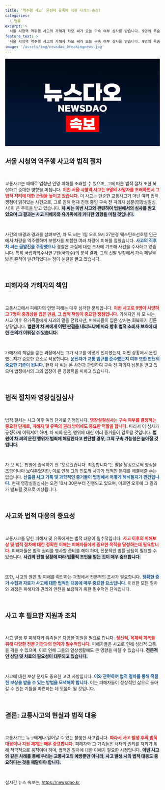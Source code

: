 ```yaml
---
title: ‘역주행 사고’ 운전자 유족에 대한 사죄의 순간!
categories:
  - 법률
excerpt: >
  서울 시청역 역주행 사고의 가해자 차모 씨가 오늘 구속 여부 심사를 받습니다. 9명의 목숨을 앗아간 이 사고는 운전자의 과실로 보이며, 차 씨는 죄송하다는 말 외에 해명하지 않았습니다. 과연 법의 심판은 어떻게 진행될까요?
feature_text: >
  서울 시청역 역주행 사고의 가해자 차모 씨가 오늘 구속 여부 심사를 받습니다. 9명의 목숨을 앗아간 이 사고는 운전자의 과실로 보이며, 차 씨는 죄송하다는 말 외에 해명하지 않았습니다. 과연 법의 심판은 어떻게 진행될까요?
image: '/assets/img/newsdao_breakingnews.jpg'
---
```


<p><img src="/assets/img/newsdao_breakingnews.jpg" alt="bookingtag 속보" /></p>

<h2 data-ke-size="size26">서울 시청역 역주행 사고와 법적 절차</h2>

<p data-ke-size="size16">&nbsp;</p>

<p>교통사고는 때때로 엄청난 인명 피해를 초래할 수 있으며, 그에 따른 법적 절차 또한 복잡하고 중대한 영향을 미칩니다. <b><span style="color: #ee2323;">이번 서울 시청역 사고는 9명의 사망자를 초래하면서 그 법적 처리에 대한 관심을 높이고 있습니다.</span></b> 이 사고는 단순한 교통사고가 아닌 여러 법적 쟁점이 얽혀있는 사건으로, 그로 인해 현재 진행 중인 구속 전 피의자 심문(영장실질심사)이 큰 주목을 받고 있습니다. <b><span style="background-color: #21538527;">차 씨는 이번 사고와 관련하여 법원에서의 심사를 받고 있으며 그 결과는 사고 피해자와 유가족에게 커다란 영향을 미칠 것입니다.</span></b></p>

<p data-ke-size="size16">&nbsp;</p>

<p>사건의 배경과 경과를 살펴보면, 차 모 씨는 1일 오후 9시 27분경 웨스틴조선호텔 인근에서 차량을 역주행하며 보행자를 포함한 여러 차량에 피해를 입혔습니다. <b><span style="color: #1a5490;">사고의 직후 차 씨는 급발진을 주장했으나</span></b> 경찰은 과실에 대한 조사에 기초해 사건을 수사하고 있습니다. 특히 국립과학수사연구원(국과수)의 분석 결과, 그의 신발 밑창에서 가속 페달을 밟은 흔적이 발견되었다는 점이 눈길을 끌고 있습니다.</p>

<p data-ke-size="size16">&nbsp;</p>

<h2 data-ke-size="size26">피해자와 가해자의 책임</h2>

<p data-ke-size="size16">&nbsp;</p>

<p>교통사고에서 피해자의 인명 피해는 매우 심각한 문제입니다. <b><span style="color: #ee2323;">이번 사고로 9명이 사망하고 7명이 중경상을 입은 만큼, 그 법적 책임이 중요한 쟁점입니다.</span></b> 가해자인 차 모 씨는 사고 이후 유가족들에게 사과의 말을 전했지만, 피해자들이 입은 상처는 회복하기 힘든 상황입니다. <b><span style="background-color: #21538527;">법원이 차 씨에게 어떤 판결을 내리느냐에 따라 향후 법적 소비자 보호에 대한 논의가 이뤄질 수 있습니다.</span></b></p>

<p data-ke-size="size16">&nbsp;</p>

<p>가해자의 책임을 묻는 과정에서는 그가 사고를 어떻게 인지했는지, 어떤 상황에서 운전했는지가 중요한 요소로 작용합니다. <b><span style="color: #1a5490;">운전자가 교통 법규를 준수했는지 여부 또한 판단의 중요한 기준이 됩니다.</span></b> 현재 차 씨는 본 사건과 관련하여 구속 전 피의자 심문을 받고 있으며 법정에서의 그의 입장이 큰 영향력을 미치고 있습니다.</p>

<p data-ke-size="size16">&nbsp;</p>

<h2 data-ke-size="size26">법적 절차와 영장실질심사</h2>

<p data-ke-size="size16">&nbsp;</p>

<p>법적 절차는 사고 이후 여러 단계로 진행됩니다. <b><span style="color: #ee2323;">영장실질심사는 구속 여부를 결정하는 중요한 단계로, 피해자 및 유족의 권리 방어에도 중요한 역할을 합니다.</span></b> 따라서 이 심사가 공정하게 이뤄져야 하며, 차 씨의 운전 행위에 대한 여러 증거들이 검토될 것입니다. <b><span style="background-color: #21538527;">법원이 차 씨의 운전 행위가 범죄에 해당한다고 판단할 경우, 그의 구속 가능성은 높아질 것입니다.</span></b></p>

<p data-ke-size="size16">&nbsp;</p>

<p>차 모 씨는 법원에 출석하기 전 “모르겠습니다. 죄송합니다”는 말을 남김으로써 양심을 조금이나마 보여주었지만, 이로 인해 그의 인도적 사과가 법적인 문제를 해결해줄 수는 없습니다. <b><span style="color: #1a5490;">산출된 사고 기록 및 과학적인 증거들이 법정에서 어떻게 해석될지가 관건입니다.</span></b> 현재 영장실질심사는 오전 10시 30분부터 진행되고 있으며, 이르면 오후에 그 결과가 발표될 것으로 예상됩니다.</p>

<p data-ke-size="size16">&nbsp;</p>

<h2 data-ke-size="size26">사고와 법적 대응의 중요성</h2>

<p data-ke-size="size16">&nbsp;</p>

<p>교통사고를 당한 피해자 및 유족에게는 법적 대응이 필수적입니다. <b><span style="color: #ee2323;">사고 이후의 피해보상 및 법적 절차에 대한 정확한 이해는 피해자들에게 중요한 목적을 달성하는데 필요합니다.</span></b> 피해자들은 법적 권리를 행사할 준비를 해야 하며, 전문적인 법률 상담이 필요할 수 있습니다. <b><span style="background-color: #21538527;">사건의 진행 상황에 따라 법률적 조언을 받는 것이 매우 중요합니다.</span></b></p>

<p data-ke-size="size16">&nbsp;</p>

<p>또한, 사고의 원인 및 피해를 확인하는 과정에서 전문적인 조사가 필요합니다. <b><span style="color: #1a5490;">정확한 증거 수집과 자료가 사고에 대한 법적인 대응에 매우 중요한 요소입니다.</span></b> 이러한 모든 절차와 과정은 피해자의 권리와 안전을 보장하기 위한 필수적인 단계입니다.</p>

<p data-ke-size="size16">&nbsp;</p>

<h2 data-ke-size="size26">사고 후 필요한 지원과 조치</h2>

<p data-ke-size="size16">&nbsp;</p>

<p>사고 발생 후 피해자와 유족들은 다양한 지원을 필요로 합니다. <b><span style="color: #ee2323;">정신적, 육체적 회복을 위해 다양한 전문 기관과의 연계가 필수적입니다.</span></b> 피해자들은 사고로 인해 심리적 고통을 겪을 수 있으며, 이로 인해 그들의 일상생활에도 큰 영향을 미칠 수 있습니다. <b><span style="background-color: #21538527;">전문적인 상담 및 치료의 필요성이 대두되고 있습니다.</span></b></p>

<p data-ke-size="size16">&nbsp;</p>

<p>사고에 대한 보상 문제도 중요한 고려 사항입니다. <b><span style="color: #1a5490;">이와 관련하여 법적 절차를 통해 적절한 보상을 받을 수 있는 방법을 모색해야 합니다.</span></b> 이는 피해자들이 정상적인 삶으로 돌아갈 수 있는 기틀을 마련하는 데 도움이 될 것입니다.</p>

<p data-ke-size="size16">&nbsp;</p>

<h2 data-ke-size="size26">결론: 교통사고의 현실과 법적 대응</h2>

<p data-ke-size="size16">&nbsp;</p>

<p>교통사고는 누구에게나 일어날 수 있는 불행한 사고입니다. <b><span style="color: #ee2323;">따라서 사고 발생 후의 법적 대응이나 지원 체계는 매우 중요합니다.</span></b> 피해자와 그 가족들은 각자의 권리를 지키기 위해 적극적으로 움직여야 하며, 법적인 절차에 대한 이해가 필요한 시점입니다. <b><span style="background-color: #21538527;">이번 사고와 같은 사례를 통해 우리는 교통사고의 예방뿐만 아니라, 사고 발생 시의 법적 대응도 중요하다는 것을 깨달아야 합니다.</span></b></p>

<p data-ke-size="size16">&nbsp;</p>
실시간 뉴스 속보는, <a href="https://newsdao.kr" rel="dofollow">https://newsdao.kr</a>


